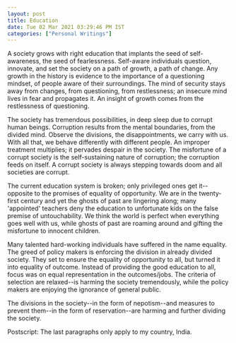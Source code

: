 ```yaml
---
layout: post
title: Education
date: Tue 02 Mar 2021 03:29:46 PM IST
categories: ["Personal Writings"]
---
```


A society grows with right education that implants the seed of self-awareness,
the seed of fearlessness. Self-aware individuals question, innovate, and set
the society on a path of growth, a path of change. Any growth in the history is
evidence to the importance of a questioning mindset, of people aware of their
surroundings. The mind of security stays away from changes, from questioning,
from restlessness; an insecure mind lives in fear and propagates it. An insight
of growth comes from the restlessness of questioning.

The society has tremendous possibilities, in deep sleep due to corrupt human
beings. Corruption results from the mental boundaries, from the divided mind.
Observe the divisions, the disappointments, we carry with us. With all that, we
behave differently with different people. An improper treatment multiplies; it
pervades despair in the society. The misfortune of a corrupt society is the
self-sustaining nature of corruption; the corruption feeds on itself. A corrupt
society is always stepping towards doom and all societies are corrupt.

The current education system is broken; only privileged ones get it--opposite
to the promises of equality of opportunity. We are in the twenty-first century
and yet the ghosts of past are lingering along; many 'appointed' teachers deny
the education to unfortunate kids on the false premise of untouchability. We
think the world is perfect when everything goes well with us, while ghosts of
past are roaming around and gifting the misfortune to innocent children.

Many talented hard-working individuals have suffered in the name equality. The
greed of policy makers is enforcing the division in already divided society.
They set to ensure the equality of opportunity to all, but turned it into
equality of outcome. Instead of providing the good education to all, focus was
on equal representation in the outcomes/jobs. The criteria of selection are
relaxed--is harming the society tremendously, while the policy makers are
enjoying the ignorance of general public.

The divisions in the society--in the form of nepotism--and measures to prevent
them--in the form of reservation--are harming and further dividing the society.

Postscript: The last paragraphs only apply to my country, India.
